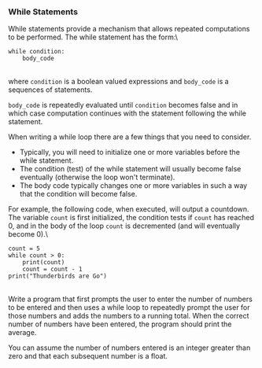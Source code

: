 ### While Statements

While statements provide a mechanism that allows repeated computations
to be performed. The while statement has the form:\

    while condition:
        body_code

\
where `condition` is a boolean valued expressions and `body_code` is a
sequences of statements.

`body_code` is repeatedly evaluated until `condition` becomes false and
in which case computation continues with the statement following the
while statement.

When writing a while loop there are a few things that you need to
consider.

-   Typically, you will need to initialize one or more variables before
    the while statement.
-   The condition (test) of the while statement will usually become
    false eventually (otherwise the loop won\'t terminate).
-   The body code typically changes one or more variables in such a way
    that the condition will become false.

For example, the following code, when executed, will output a countdown.
The variable `count` is first initialized, the condition tests if
`count` has reached 0, and in the body of the loop `count` is
decremented (and will eventually become 0).\

    count = 5
    while count > 0:
        print(count)
        count = count - 1
    print("Thunderbirds are Go")

\
Write a program that first prompts the user to enter the number of
numbers to be entered and then uses a while loop to repeatedly prompt
the user for those numbers and adds the numbers to a running total. When
the correct number of numbers have been entered, the program should
print the average.

You can assume the number of numbers entered is an integer greater than
zero and that each subsequent number is a float.
